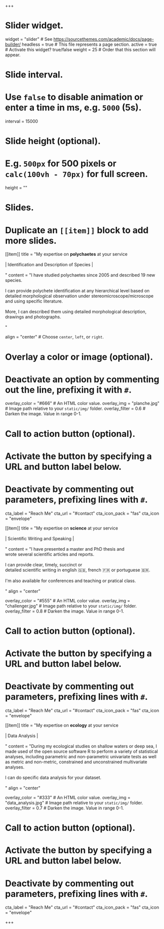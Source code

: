 +++
# Slider widget.
widget = "slider"  # See https://sourcethemes.com/academic/docs/page-builder/
headless = true  # This file represents a page section.
active = true  # Activate this widget? true/false
weight = 25  # Order that this section will appear.

# Slide interval.
# Use `false` to disable animation or enter a time in ms, e.g. `5000` (5s).
interval = 15000

# Slide height (optional).
# E.g. `500px` for 500 pixels or `calc(100vh - 70px)` for full screen.
height = ""

# Slides.
# Duplicate an `[[item]]` block to add more slides.
[[item]]
  title = "My expertise on <b>polychaetes</b> at your service<br> <br>| Identification and Description of Species |<br><br>"
  content = "I have studied polychaetes since 2005 and described 19 new species.<br><br> I can provide polychete identification at any hierarchical level based on detailed morphological observation under stereomicroscope/microscope and using specific literature. <br><br> More, I can described them using detailed morphological description, drawings and photographs.<br><br>  "
  
  align = "center"  # Choose `center`, `left`, or `right`.

  # Overlay a color or image (optional).
  #   Deactivate an option by commenting out the line, prefixing it with `#`.
  overlay_color = "#666"  # An HTML color value.
  overlay_img = "planche.jpg"  # Image path relative to your `static/img/` folder.
  overlay_filter = 0.6    # Darken the image. Value in range 0-1.

  # Call to action button (optional).
  #   Activate the button by specifying a URL and button label below.
  #   Deactivate by commenting out parameters, prefixing lines with `#`.
  cta_label = "Reach Me"
  cta_url = "#contact"
  cta_icon_pack = "fas"
  cta_icon = "envelope"

[[item]]
  title = "My expertise on <b>science</b> at your service <br><br>| Scientific Writing and Speaking |<br><br>"
  content = "I have presented a master and PhD thesis and<br> wrote several scientific articles and reports.<br><br> I can provide clear, timely, succinct or<br> detailed scientific writing in english :uk:, french :fr: or portuguese :brazil:. <br><br> I'm also available for conferences and teaching or pratical class. <br><br>"
  align = "center"

  overlay_color = "#555"  # An HTML color value.
  overlay_img = "challenger.jpg"  # Image path relative to your `static/img/` folder.
  overlay_filter = 0.8 # Darken the image. Value in range 0-1.

  # Call to action button (optional).
  #   Activate the button by specifying a URL and button label below.
  #   Deactivate by commenting out parameters, prefixing lines with `#`.
  cta_label = "Reach Me"
  cta_url = "#contact"
  cta_icon_pack = "fas"
  cta_icon = "envelope"

[[item]]
  title = "My expertise on <b>ecology</b> at your service <br><br>| Data Analysis |<br><br>"
  content = "During my ecological studies on shallow waters or deep sea, I made used of the open source software R to perform a variety of statistical analyses, including parametric and non-parametric univariate tests as well as metric and non-metric, constrained and unconstrained multivariate analyses. <br><br> I can do specific data analysis for your dataset.<br><br> "
  align = "center"

  overlay_color = "#333"  # An HTML color value.
  overlay_img = "data_analysis.jpg"  # Image path relative to your `static/img/` folder.
  overlay_filter = 0.7  # Darken the image. Value in range 0-1.
  
  # Call to action button (optional).
  #   Activate the button by specifying a URL and button label below.
  #   Deactivate by commenting out parameters, prefixing lines with `#`.
  cta_label = "Reach Me"
  cta_url = "#contact"
  cta_icon_pack = "fas"
  cta_icon = "envelope"
  
  
+++
